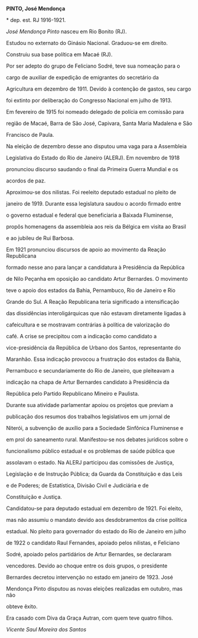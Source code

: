 **PINTO, José Mendonça**



\* dep. est. RJ 1916-1921.



*José Mendonça Pinto* nasceu em Rio Bonito (RJ).



Estudou no externato do Ginásio Nacional. Graduou-se em direito.



Construiu sua base política em Macaé (RJ).



Por ser adepto do grupo de Feliciano Sodré, teve sua nomeação para o

cargo de auxiliar de expedição de emigrantes do secretário da

Agricultura em dezembro de 1911. Devido à contenção de gastos, seu cargo

foi extinto por deliberação do Congresso Nacional em julho de 1913.



Em fevereiro de 1915 foi nomeado delegado de polícia em comissão para

região de Macaé, Barra de São José, Capivara, Santa Maria Madalena e São

Francisco de Paula.



Na eleição de dezembro desse ano disputou uma vaga para a Assembleia

Legislativa do Estado do Rio de Janeiro (ALERJ). Em novembro de 1918

pronunciou discurso saudando o final da Primeira Guerra Mundial e os

acordos de paz.



Aproximou-se dos nilistas. Foi reeleito deputado estadual no pleito de

janeiro de 1919. Durante essa legislatura saudou o acordo firmado entre

o governo estadual e federal que beneficiaria a Baixada Fluminense,

propôs homenagens da assembleia aos reis da Bélgica em visita ao Brasil

e ao jubileu de Rui Barbosa.



Em 1921 pronunciou discursos de apoio ao movimento da Reação Republicana

formado nesse ano para lançar a candidatura à Presidência da República

de Nilo Peçanha em oposição ao candidato Artur Bernardes. O movimento

teve o apoio dos estados da Bahia, Pernambuco, Rio de Janeiro e Rio

Grande do Sul. A Reação Republicana teria significado a intensificação

das dissidências interoligárquicas que não estavam diretamente ligadas à

cafeicultura e se mostravam contrárias à política de valorização do

café. A crise se precipitou com a indicação como candidato a

vice-presidência da República de Urbano dos Santos, representante do

Maranhão. Essa indicação provocou a frustração dos estados da Bahia,

Pernambuco e secundariamente do Rio de Janeiro, que pleiteavam a

indicação na chapa de Artur Bernardes candidato à Presidência da

República pelo Partido Republicano Mineiro e Paulista.



Durante sua atividade parlamentar apoiou os projetos que previam a

publicação dos resumos dos trabalhos legislativos em um jornal de

Niterói, a subvenção de auxílio para a Sociedade Sinfônica Fluminense e

em prol do saneamento rural. Manifestou-se nos debates jurídicos sobre o

funcionalismo público estadual e os problemas de saúde pública que

assolavam o estado. Na ALERJ participou das comissões de Justiça,

Legislação e de Instrução Pública; da Guarda da Constituição e das Leis

e de Poderes; de Estatística, Divisão Civil e Judiciária e de

Constituição e Justiça.



Candidatou-se para deputado estadual em dezembro de 1921. Foi eleito,

mas não assumiu o mandato devido aos desdobramentos da crise política

estadual. No pleito para governador do estado do Rio de Janeiro em julho

de 1922 o candidato Raul Fernandes, apoiado pelos nilistas, e Feliciano

Sodré, apoiado pelos partidários de Artur Bernardes, se declararam

vencedores. Devido ao choque entre os dois grupos, o presidente

Bernardes decretou intervenção no estado em janeiro de 1923. José

Mendonça Pinto disputou as novas eleições realizadas em outubro, mas não

obteve êxito.



Era casado com Diva da Graça Autran, com quem teve quatro filhos.



*Vicente Saul Moreira dos Santos*



